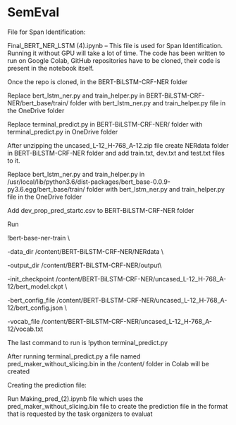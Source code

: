 # SemEval
File for Span Identification:

Final_BERT_NER_LSTM (4).ipynb – This file is used for Span Identification. Running it without GPU will take a lot of time. The code has been written to run on Google Colab, GitHub repositories have to be cloned, their code is present in the notebook itself.

Once the repo is cloned, in the BERT-BiLSTM-CRF-NER folder

Replace bert_lstm_ner.py and train_helper.py in BERT-BiLSTM-CRF-NER/bert_base/train/ folder with bert_lstm_ner.py and train_helper.py file in the OneDrive folder

Replace terminal_predict.py in BERT-BiLSTM-CRF-NER/ folder with terminal_predict.py in OneDrive folder

After unzipping the uncased_L-12_H-768_A-12.zip file create NERdata folder in BERT-BiLSTM-CRF-NER folder and add train.txt, dev.txt and test.txt files to it.

Replace bert_lstm_ner.py and train_helper.py in /usr/local/lib/python3.6/dist-packages/bert_base-0.0.9-py3.6.egg/bert_base/train/ folder with bert_lstm_ner.py and train_helper.py file in the OneDrive folder

Add dev_prop_pred_startc.csv to BERT-BiLSTM-CRF-NER folder

Run

!bert-base-ner-train \

-data_dir /content/BERT-BiLSTM-CRF-NER/NERdata \

-output_dir /content/BERT-BiLSTM-CRF-NER/output\

-init_checkpoint /content/BERT-BiLSTM-CRF-NER/uncased_L-12_H-768_A-12/bert_model.ckpt \

-bert_config_file /content/BERT-BiLSTM-CRF-NER/uncased_L-12_H-768_A-12/bert_config.json \

-vocab_file /content/BERT-BiLSTM-CRF-NER/uncased_L-12_H-768_A-12/vocab.txt

The last command to run is !python terminal_predict.py

After running terminal_predict.py a file named pred_maker_without_slicing.bin in the /content/ folder in Colab will be created

Creating the prediction file:

Run Making_pred_(2).ipynb file which uses the pred_maker_without_slicing.bin file to create the prediction file in the format that is requested by the task organizers to evaluat

